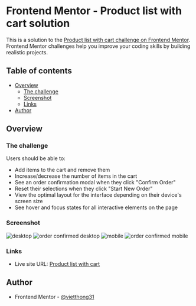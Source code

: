# Frontend Mentor - Product list with cart solution

This is a solution to the [Product list with cart challenge on Frontend Mentor](https://www.frontendmentor.io/challenges/product-list-with-cart-5MmqLVAp_d). Frontend Mentor challenges help you improve your coding skills by building realistic projects.

## Table of contents

- [Overview](#overview)
  - [The challenge](#the-challenge)
  - [Screenshot](#screenshot)
  - [Links](#links)
- [Author](#author)

## Overview

### The challenge

Users should be able to:

- Add items to the cart and remove them
- Increase/decrease the number of items in the cart
- See an order confirmation modal when they click "Confirm Order"
- Reset their selections when they click "Start New Order"
- View the optimal layout for the interface depending on their device's screen size
- See hover and focus states for all interactive elements on the page

### Screenshot

![desktop](https://i.imgur.com/FFCuIjo.png)
![order confirmed desktop](https://i.imgur.com/e5euNEb.png)
![mobile](https://i.imgur.com/J8l4msM.png)
![order confirmed mobile](https://i.imgur.com/LfBH4Tp.png)

### Links

- Live site URL: [Product list with cart](https://shiny-unicorn-492303.netlify.app/)

## Author

- Frontend Mentor - [@vietthong31](https://www.frontendmentor.io/profile/vietthong31)
